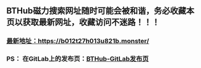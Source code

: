 ## **BTHub磁力搜索网址随时可能会被和谐，务必收藏本页以获取最新网址，收藏访问不迷路！！！**
### <a href="https://b012t27h013u821b.monster/" target="_blank">最新地址：https://b012t27h013u821b.monster/</a>


### PS： 在GitLab上的发布页：[**BTHub-GitLab发布页**](https://gitlab.com/fwonggh/Bthub/-/blob/master/README.md)
     


